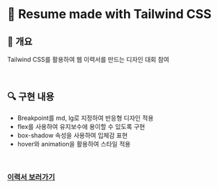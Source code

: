 # 📄  Resume made with Tailwind CSS

## 👀 개요

Tailwind CSS를 활용하여 웹 이력서를 만드는 디자인 대회 참여

<br>

## 🔍 구현 내용

- Breakpoint를 md, lg로 지정하여 반응형 디자인 적용 
- flex를 사용하여 유지보수에 용이할 수 있도록 구현
- box-shadow 속성을 사용하여 입체감 표현
- hover와 animation을 활용하여 스타일 적용
<br>

### [이력서 보러가기](https://chaeryun0.github.io/Tailwind-Resume/)

